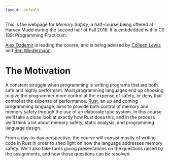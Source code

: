 ```yaml
---
layout: default
---
```


This is the webpage for *Memory Safety*, a half-course being offered at Harvey
Mudd during the second half of Fall 2016. It is embdedded within CS 189:
Programming Practicum.

[Alex Ozdemir][aozdemir] is leading the course, and is being advised by [Colleen
Lewis][colleen] and [Ben Wiedermann][ben].

# The Motivation

A constant struggle when programming is writing programs that are both safe and
highly performant. Most programming languages end up choosing to give the
programmer more control at the expense of safety, or deny that control at the
expense of performance. [Rust][rust-lang], an up and coming programming
language, aims to provide both control of memory and memory safety through the
use of an elaborate type system. In this course we'll take a close look at
exactly how Rust does this, and in the process we'll think a lot about memory
safety, static analysis, and programming language design.

From a day-to-day perspective, the course will consist mostly of writing code
in Rust in order to shed light on how the language addresses memory safety.
We'll also take turns giving presentations on the questions raised by the
assignments, and how those questions can be resolved.

[rust-lang]: https://www.rust-lang.org
[aozdemir]: /slides/zach/
[ben]: https://www.cs.hmc.edu/~benw/
[colleen]: https://www.cs.hmc.edu/~lewis/
